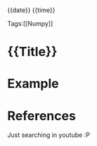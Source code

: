 {{date}} {{time}}

Tags:[[Numpy]]

# {{Title}}



# Example



# References

Just searching in youtube :P